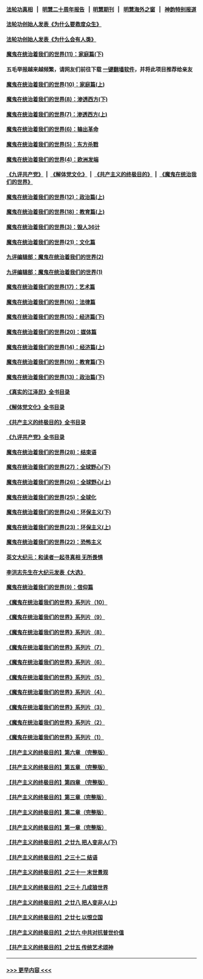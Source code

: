 #### [法轮功真相](https://github.com/gfw-breaker/truth/blob/master/README.md?t=0) &nbsp;&nbsp;|&nbsp;&nbsp; [明慧二十周年报告](https://github.com/gfw-breaker/mh-reports/blob/master/README.md?t=0) &nbsp;&nbsp;|&nbsp;&nbsp;[明慧期刊](https://github.com/gfw-breaker/mh-qikan) &nbsp;&nbsp;|&nbsp;&nbsp; [明慧海外之窗](https://github.com/gfw-breaker/mh-news/blob/master/README.md?t=0) &nbsp;&nbsp;|&nbsp;&nbsp; [神韵特别报道](https://github.com/gfw-breaker/mh-news/blob/master/shenyun.md?t=0)
#### [法轮功创始人发表《为什么要救度众生》](../pages/nsc422/n13975246.md?t=06032143) 
#### [法轮功创始人发表《为什么会有人类》](../pages/nsc422/n13912117.md?t=06032143) 
#### [魔鬼在统治着我们的世界(11)：家庭篇(下)](../pages/nsc422/n10440961.md?t=06032143) 
#### 五毛举报越来越频繁，请网友们前往下载 [一键翻墙软件](https://github.com/gfw-breaker/ssr-accounts)，并将此项目推荐给亲友
#### [魔鬼在统治着我们的世界(10)：家庭篇(上)](../pages/nsc422/n10435448.md?t=06032143) 
#### [魔鬼在统治着我们的世界(8)：渗透西方(下)](../pages/nsc422/n10429603.md?t=06032143) 
#### [魔鬼在统治着我们的世界(7)：渗透西方(上)](../pages/nsc422/n10426013.md?t=06032143) 
#### [魔鬼在统治着我们的世界(6)：输出革命](../pages/nsc422/n10421536.md?t=06032143) 
#### [魔鬼在统治着我们的世界(5)：东方杀戮](../pages/nsc422/n10417707.md?t=06032143) 
#### [魔鬼在统治着我们的世界(4)：欧洲发端](../pages/nsc422/n10414890.md?t=06032143) 
#### [《九评共产党》](https://github.com/begood0513/9ping.md/blob/master/README.md) &nbsp;|&nbsp; [《解体党文化》](../../../../jtdwh.md/blob/master/README.md)  &nbsp;|&nbsp; [《共产主义的终极目的》](../../../../gczydzjmd.md/blob/master/README.md) &nbsp;|&nbsp; [《魔鬼在统治我们的世界》](../../../../mgztzwmdsj.md/blob/master/README.md) 
#### [魔鬼在统治着我们的世界(12)：政治篇(上)](../pages/nsc422/n10444576.md?t=06032143) 
#### [魔鬼在统治着我们的世界(18)：教育篇(上)](../pages/nsc422/n10526970.md?t=06032143) 
#### [魔鬼在统治着我们的世界(3)：毁人36计](../pages/nsc422/n10411583.md?t=06032143) 
#### [魔鬼在统治着我们的世界(21)：文化篇](../pages/nsc422/n10597706.md?t=06032143) 
#### [九评编辑部：魔鬼在统治着我们的世界(2)](../pages/nsc422/n10410036.md?t=06032143) 
#### [九评编辑部：魔鬼在统治着我们的世界(1)](../pages/nsc422/n10406825.md?t=06032143) 
#### [魔鬼在统治着我们的世界(17)：艺术篇](../pages/nsc422/n10499093.md?t=06032143) 
#### [魔鬼在统治着我们的世界(16)：法律篇](../pages/nsc422/n10485969.md?t=06032143) 
#### [魔鬼在统治着我们的世界(15)：经济篇(下)](../pages/nsc422/n10469975.md?t=06032143) 
#### [魔鬼在统治着我们的世界(20)：媒体篇](../pages/nsc422/n10586579.md?t=06032143) 
#### [魔鬼在统治着我们的世界(14)：经济篇(上)](../pages/nsc422/n10457370.md?t=06032143) 
#### [魔鬼在统治着我们的世界(19)：教育篇(下)](../pages/nsc422/n10564808.md?t=06032143) 
#### [魔鬼在统治着我们的世界(13)：政治篇(下)](../pages/nsc422/n10448270.md?t=06032143) 
#### [《真实的江泽民》全书目录](../pages/nsc422/n13721399.md?t=06032143) 
#### [《解体党文化》全书目录](../pages/nsc422/n13721157.md?t=06032143) 
#### [《共产主义的终极目的》全书目录](../pages/nsc422/n13721048.md?t=06032143) 
#### [《九评共产党》全书目录](../pages/nsc422/n13708085.md?t=06032143) 
#### [魔鬼在统治着我们的世界(28)：结束语](../pages/nsc422/n10936246.md?t=06032143) 
#### [魔鬼在统治着我们的世界(27)：全球野心(下)](../pages/nsc422/n10928319.md?t=06032143) 
#### [魔鬼在统治着我们的世界(26)：全球野心(上)](../pages/nsc422/n10900318.md?t=06032143) 
#### [魔鬼在统治着我们的世界(25)：全球化](../pages/nsc422/n10788205.md?t=06032143) 
#### [魔鬼在统治着我们的世界(24)：环保主义(下)](../pages/nsc422/n10695307.md?t=06032143) 
#### [魔鬼在统治着我们的世界(23)：环保主义(上)](../pages/nsc422/n10688613.md?t=06032143) 
#### [魔鬼在统治着我们的世界(22)：恐怖主义](../pages/nsc422/n10614727.md?t=06032143) 
#### [英文大纪元：和读者一起寻真相 无所畏惧](../pages/nsc422/n12542027.md?t=06032143) 
#### [李洪志先生在大纪元发表《大选》](../pages/nsc422/n12534746.md?t=06032143) 
#### [魔鬼在统治着我们的世界(9)：信仰篇](../pages/nsc422/n10432159.md?t=06032143) 
#### [《魔鬼在统治着我们的世界》系列片（10）](../pages/nsc422/n12292670.md?t=06032143) 
#### [《魔鬼在统治着我们的世界》系列片（9）](../pages/nsc422/n12290859.md?t=06032143) 
#### [《魔鬼在统治着我们的世界》系列片（8）](../pages/nsc422/n12287445.md?t=06032143) 
#### [《魔鬼在统治着我们的世界》系列片（7）](../pages/nsc422/n12283425.md?t=06032143) 
#### [《魔鬼在统治着我们的世界》系列片（6）](../pages/nsc422/n12282314.md?t=06032143) 
#### [《魔鬼在统治着我们的世界》系列片（5）](../pages/nsc422/n12281419.md?t=06032143) 
#### [《魔鬼在统治着我们的世界》系列片（4）](../pages/nsc422/n12274024.md?t=06032143) 
#### [《魔鬼在统治着我们的世界》系列片（3）](../pages/nsc422/n12271322.md?t=06032143) 
#### [《魔鬼在统治着我们的世界》系列片（2）](../pages/nsc422/n12269049.md?t=06032143) 
#### [《魔鬼在统治着我们的世界》系列片（1）](../pages/nsc422/n12267575.md?t=06032143) 
#### [【共产主义的终极目的】第六章 （完整版）](../pages/nsc422/n11428913.md?t=06032143) 
#### [【共产主义的终极目的】第五章 （完整版）](../pages/nsc422/n11428912.md?t=06032143) 
#### [【共产主义的终极目的】第四章 （完整版）](../pages/nsc422/n11428907.md?t=06032143) 
#### [【共产主义的终极目的】第三章（完整版）](../pages/nsc422/n11428848.md?t=06032143) 
#### [【共产主义的终极目的】第二章（完整版）](../pages/nsc422/n11428831.md?t=06032143) 
#### [【共产主义的终极目的】第一章（完整版）](../pages/nsc422/n11417651.md?t=06032143) 
#### [【共产主义的终极目的】之廿九 把人变非人(下)](../pages/nsc422/n11344140.md?t=06032143) 
#### [【共产主义的终极目的】之三十二 结语](../pages/nsc422/n11360535.md?t=06032143) 
#### [【共产主义的终极目的】之三十一 末世景观](../pages/nsc422/n11351129.md?t=06032143) 
#### [【共产主义的终极目的】之三十 几成狼世界](../pages/nsc422/n11348280.md?t=06032143) 
#### [【共产主义的终极目的】之廿八 把人变非人(上)](../pages/nsc422/n11340492.md?t=06032143) 
#### [【共产主义的终极目的】之廿七 以恨立国](../pages/nsc422/n11336944.md?t=06032143) 
#### [【共产主义的终极目的】之廿六 中共对抗普世价值](../pages/nsc422/n11324785.md?t=06032143) 
#### [【共产主义的终极目的】之廿五 传统艺术颂神](../pages/nsc422/n11296396.md?t=06032143) 

----
#### [ >>> 更早内容 <<< ](../indexes/nsc422-earlier.md)
